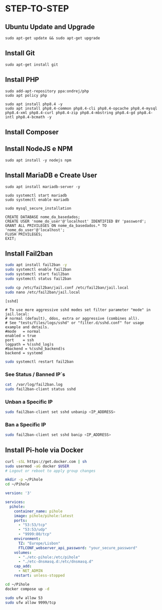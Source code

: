 # STEP-TO-STEP

## Ubuntu Update and Upgrade
```
sudo apt-get update && sudo apt-get upgrade
```

## Install Git
```
sudo apt-get install git
```

## Install PHP
```
sudo add-apt-repository ppa:ondrej/php
sudo apt policy php

sudo apt install php8.4 -y
sudo apt install php8.4-common php8.4-cli php8.4-opcache php8.4-mysql php8.4-xml php8.4-curl php8.4-zip php8.4-mbstring php8.4-gd php8.4-intl php8.4-bcmath -y
```

## Install Composer

## Install NodeJS e NPM
```
sudo apt install -y nodejs npm
```

## Install MariaDB e Create User
```
sudo apt install mariadb-server -y

sudo systemctl start mariadb
sudo systemctl enable mariadb

sudo mysql_secure_installation
```

```
CREATE DATABASE nome_da_basedados;
CREATE USER 'nome_do_user'@'localhost' IDENTIFIED BY 'password';
GRANT ALL PRIVILEGES ON nome_da_basedados.* TO 'nome_do_user'@'localhost';
FLUSH PRIVILEGES;
EXIT;
```

## Install Fail2ban

```bash
sudo apt install fail2ban -y
sudo systemctl enable fail2ban
sudo systemctl start fail2ban
sudo systemctl status fail2ban
```

```bash
sudo cp /etc/fail2ban/jail.conf /etc/fail2ban/jail.local
sudo nano /etc/fail2ban/jail.local
```

```
[sshd]

# To use more aggressive sshd modes set filter parameter "mode" in jail.local:
# normal (default), ddos, extra or aggressive (combines all).
# See "tests/files/logs/sshd" or "filter.d/sshd.conf" for usage example and details.
#mode   = normal
enabled = true
port    = ssh
logpath = %(sshd_log)s
#backend = %(sshd_backend)s
backend = systemd
```

```bash
sudo systemctl restart fail2ban
```

### See Status / Banned IP´s
```bash
cat  /var/log/fail2ban.log
sudo fail2ban-client status sshd
```

### Unban a Specific IP
```bash
sudo fail2ban-client set sshd unbanip <IP_ADDRESS>
```

### Ban a Specific IP
```bash
sudo fail2ban-client set sshd banip <IP_ADDRESS>
```

## Install Pi-hole via Docker

```bash
curl -sSL https://get.docker.com | sh
sudo usermod -aG docker $USER
# Logout or reboot to apply group changes
```

```bash
mkdir -p ~/Pihole
cd ~/Pihole
```

```yaml
version: '3'

services:
  pihole:
    container_name: pihole
    image: pihole/pihole:latest
    ports:
      - "53:53/tcp"
      - "53:53/udp"
      - "9999:80/tcp"
    environment:
      TZ: "Europe/Lisbon"
      FTLCONF_webserver_api_password: "your_secure_password"
    volumes:
      - "./etc-pihole:/etc/pihole"
      - "./etc-dnsmasq.d:/etc/dnsmasq.d"
    cap_add:
      - NET_ADMIN
    restart: unless-stopped
```

```bash
cd ~/Pihole
docker compose up -d
```

```bash
sudo ufw allow 53
sudo ufw allow 9999/tcp
```
